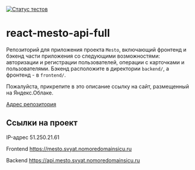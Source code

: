 [![Статус тестов](../../actions/workflows/tests.yml/badge.svg)](../../actions/workflows/tests.yml)

# react-mesto-api-full

Репозиторий для приложения проекта `Mesto`, включающий фронтенд и бэкенд части приложения со следующими возможностями: авторизации и регистрации пользователей, операции с карточками и пользователями. Бэкенд расположите в директории `backend/`, а фронтенд - в `frontend/`. 
  
Пожалуйста, прикрепите в это описание ссылку на сайт, размещенный на Яндекс.Облаке.

[Адрес репозитория](https://github.com/SmokySvyat/react-mesto-api-full-gha)

## Ссылки на проект

IP-адрес 51.250.21.61

Frontend https://mesto.svyat.nomoredomainsicu.ru

Backend https://api.mesto.svyat.nomoredomainsicu.ru
